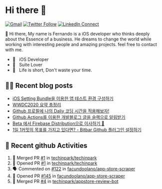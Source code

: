 

# Hi there :wave: 

[![Gmail](https://img.shields.io/badge/%20-Send%20Mail-black?color=14171A&labelColor=ef5350&logo=gmail&logoColor=ffffff)](mailto:fernando@kakao.com?subject=From%20GitHub&cc=fernando@kakao.com&body=Hi,%20there.%20Found%20you%20from%20GitHub.)
[![Twitter Follow](https://img.shields.io/badge/dynamic/json.svg?color=14171A&labelColor=37474f&logo=twitter&logoColor=4fc3f7&label=&query=%24[0].followers_count&url=https%3A%2F%2Fcdn.syndication.twimg.com%2Fwidgets%2Ffollowbutton%2Finfo.json%3Fscreen_names%3Dtechinpark&suffix=%20Followers)](https://twitter.com/techinpark)
[![LinkedIn Connect](https://img.shields.io/badge/%20-Connect-black?color=14171A&labelColor=212121&logo=linkedin&logoColor=ffffff)](https://www.linkedin.com/in/techin-park-10b00732/)



:wave: Hi there, My name is Fernando is a iOS developer who thinks deeply about the Essence of a business. He dreams to change the world while working with interesting people and amazing projects. feel free to contact with me. 

- 📱 &nbsp; iOS Developer
- 👔 &nbsp; Suite Lover 
- 🚀 &nbsp; Life is short, Don't waste your time.

## ✍🏻  Recent blog posts
- [iOS Setting Bundle을 이용한 앱 테스트 환경 구성하기](https://fernando.kr/ios/2020-07-29-ios-setting-bundle/)
- [WWDC2020 요약 총정리](https://fernando.kr/ios/2020-06-23-wwdc-report/)
- [Github 프로필에 나의 Daliy 코딩 시간을 적용해보자!](https://fernando.kr/develop/2020-05-02-github-gist-posting/)
- [Github Actions를 이용한 개발블로그 글을 슬랙으로 알림받기](https://fernando.kr/develop/2020-04-26-develop-slack-bot/)
- [Beta 에서 Firebase Distribution으로 이사하기 🚀](https://fernando.kr/ios/2020-04-10-migrate-firebase-distribution/)
- [1일 1커밋의 목표를 가지고 있다면? - Bitbar Github 플러그인 설정하기](https://fernando.kr/develop/2020-01-11-github-contributions/)

## 🚀  Recent github Activities
<!--START_SECTION:activity-->
1. 🎉 Merged PR [#1](https://github.com/techinpark/techinpark/pull/1) in [techinpark/techinpark](https://github.com/techinpark/techinpark)
2. 💪 Opened PR [#1](https://github.com/techinpark/techinpark/pull/1) in [techinpark/techinpark](https://github.com/techinpark/techinpark)
3. 🗣 Commented on [#122](https://github.com/facundoolano/app-store-scraper/issues/122) in [facundoolano/app-store-scraper](https://github.com/facundoolano/app-store-scraper)
4. 💪 Opened PR [#145](https://github.com/facundoolano/app-store-scraper/pull/145) in [facundoolano/app-store-scraper](https://github.com/facundoolano/app-store-scraper)
5. 🎉 Merged PR [#4](https://github.com/techinpark/appstore-review-bot/pull/4) in [techinpark/appstore-review-bot](https://github.com/techinpark/appstore-review-bot)
<!--END_SECTION:activity-->
